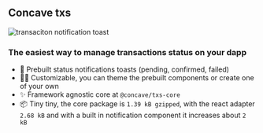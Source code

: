 ## Concave txs

![transaciton notification toast](https://user-images.githubusercontent.com/6232729/214408094-630c3aec-a458-4ad0-a9a5-213784d43896.png)

### The easiest way to manage transactions status on your dapp

- 🍻 Prebuilt status notifications toasts (pending, confirmed, failed)
- 🙆‍♀️ Customizable, you can theme the prebuilt components or create one of your own
- ✨ Framework agnostic core at `@concave/txs-core`
- 📦 Tiny tiny, the core package is `1.39 kB gzipped`, with the react adapter `2.68 kB`
  and with a built in notification component it increases about `2 kB`
